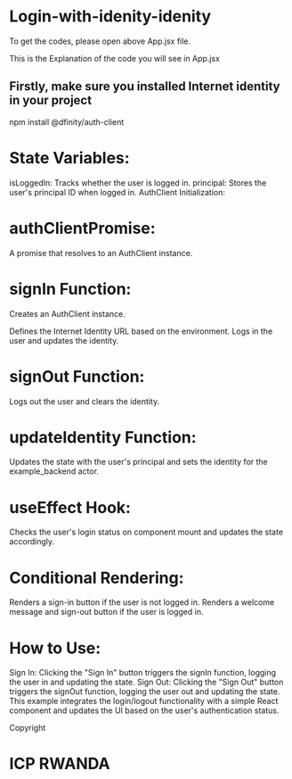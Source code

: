 # Login-with-idenity-idenity

To get the codes, please open above App.jsx file.

This is  the Explanation of the code you will see in App.jsx

## Firstly, make sure you installed Internet identity in your project 

npm install @dfinity/auth-client

# State Variables:

isLoggedIn: Tracks whether the user is logged in.
principal: Stores the user's principal ID when logged in.
AuthClient Initialization:

# authClientPromise:

A promise that resolves to an AuthClient instance.

# signIn Function:

Creates an AuthClient instance.

Defines the Internet Identity URL based on the environment.
Logs in the user and updates the identity.

# signOut Function:

Logs out the user and clears the identity.

# updateIdentity Function:

Updates the state with the user's principal and sets the identity for the example_backend actor.

# useEffect Hook:

Checks the user's login status on component mount and updates the state accordingly.

# Conditional Rendering:

Renders a sign-in button if the user is not logged in.
Renders a welcome message and sign-out button if the user is logged in.

# How to Use:

Sign In: Clicking the "Sign In" button triggers the signIn function, logging the user in and updating the state.
Sign Out: Clicking the "Sign Out" button triggers the signOut function, logging the user out and updating the state.
This example integrates the login/logout functionality with a simple React component and updates the UI based on the user's authentication status.

Copyright 
# ICP RWANDA
